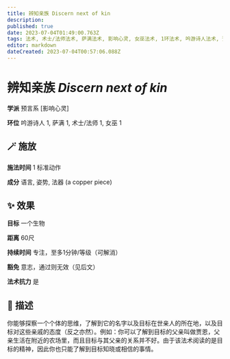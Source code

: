 ```yaml
---
title: 辨知亲族 Discern next of kin
description: 
published: true
date: 2023-07-04T01:49:00.763Z
tags: 法术, 术士/法师法术, 萨满法术, 影响心灵, 女巫法术, 1环法术, 吟游诗人法术, 预言系
editor: markdown
dateCreated: 2023-07-04T00:57:06.088Z
---
```


# **辨知亲族** *Discern next of kin*

**学派** 预言系 \[影响心灵\] 

**环位** 吟游诗人 1, 萨满 1, 术士/法师 1, 女巫 1

## 🪄 施放

**施法时间** 1 标准动作

**成分** 语言, 姿势, 法器 (a copper piece)

## ✨ 效果 

**目标** 一个生物 

**距离** 60尺  

**持续时间** 专注，至多1分钟/等级（可解消） 

**豁免** 意志，通过则无效（见后文）

**法术抗力** 是

## 📖 描述

你能够探察一个个体的思维，了解到它的名字以及目标在世亲人的所在地，以及目标对这些亲戚的态度（反之亦然）。例如：你可以了解到目标的父亲叫做贾恩，父亲生活在附近的农场里，而且目标与其父亲的关系并不好。由于该法术阅读的是目标的精神，因此你也只能了解到目标知晓或相信的事情。
    